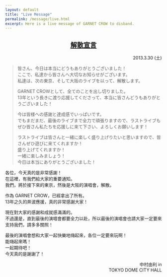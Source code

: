 ```yaml
---
layout: default
title: "Live Message"
permalink: /message/live.html
excerpt: Here is a live message of GARNET CROW to disband.
---
```

<h2 align="center">
  <a href="/message.html" title="GARNET CROW livescope 2013 〜Terminus〜">解散宣言</a>
</h2>
<p align="right">2013.3.30 (土)</p>

> 皆さん、今日は本当にどうもありがとうございました！<br>
> ここで、私達から皆さんへ大切なお知らせがございます。<br>
> 私達は、次の東京、そして大阪のライブを以って、解散します。
> 
> GARNET CROWとして、全てのことを出し切りました。<br>
> 13年という長きに渡り応援してくださって、本当に皆さんどうもありがとうございました！
> 
> 今は皆様への感謝と達成感でいっぱいです。<br>
> でもまだまだ、最後のライブまで全力で頑張りますので、ラストライブもぜひ皆さん私たちを応援しに来て下さい、よろしくお願いします！
> 
> ラストライブは皆さんと一緒に楽しく盛り上げりたいと思いますので、皆さんぜひ遊びに来てくれますか！<br>
> 盛り上げてくれますか！<br>
> 一緒に楽しみましょう！<br>
> 今日は本当にありがとうございました！

各位，今天真的是非常感謝！<br>
在這裡，有我們給大家的重要通知。<br>
我們，將於接下來的東京，然後是大阪的演唱會，解散。

作為 GARNET CROW，已經拿出了所有。<br>
13年之久的奔波應援，真的非常感謝大家！

現在對大家的感謝和成就感滿滿的。<br>
不過還是，直到最後的演唱會都要全力以赴，所以最後的演唱會也請大家一定要來支持我們，請多多關照！

最後的演唱會想和大家一起快樂地嗨起來，各位一定要來玩啊！<br>
能嗨起來嗎！<br>
一起期待吧！<br>
今天真的是謝謝了！

<p align="right">
  中村由利 in<br>
  TOKYO DOME CITY HALL
</p>
